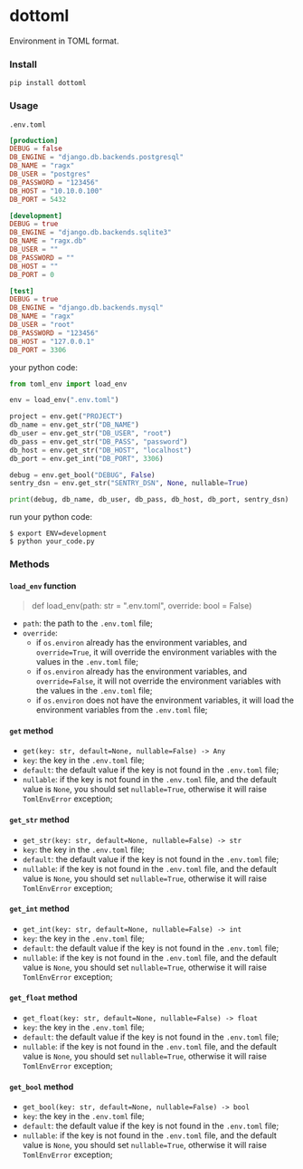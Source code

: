 # dottoml
Environment in TOML format.

### Install
```shell
pip install dottoml
```

### Usage
`.env.toml` 
```toml
[production]
DEBUG = false
DB_ENGINE = "django.db.backends.postgresql"
DB_NAME = "ragx"
DB_USER = "postgres"
DB_PASSWORD = "123456"
DB_HOST = "10.10.0.100"
DB_PORT = 5432

[development]
DEBUG = true
DB_ENGINE = "django.db.backends.sqlite3"
DB_NAME = "ragx.db"
DB_USER = ""
DB_PASSWORD = ""
DB_HOST = ""
DB_PORT = 0

[test]
DEBUG = true
DB_ENGINE = "django.db.backends.mysql"
DB_NAME = "ragx"
DB_USER = "root"
DB_PASSWORD = "123456"
DB_HOST = "127.0.0.1"
DB_PORT = 3306
```

your python code:
```python
from toml_env import load_env

env = load_env(".env.toml")

project = env.get("PROJECT")
db_name = env.get_str("DB_NAME")
db_user = env.get_str("DB_USER", "root")
db_pass = env.get_str("DB_PASS", "password")
db_host = env.get_str("DB_HOST", "localhost")
db_port = env.get_int("DB_PORT", 3306)

debug = env.get_bool("DEBUG", False)
sentry_dsn = env.get_str("SENTRY_DSN", None, nullable=True)

print(debug, db_name, db_user, db_pass, db_host, db_port, sentry_dsn)
```

run your python code:
```shell
$ export ENV=development
$ python your_code.py
```

### Methods

#### `load_env` function
> def load_env(path: str = ".env.toml", override: bool = False)
- `path`: the path to the `.env.toml` file;
- `override`: 
    - if `os.environ` already has the environment variables, and `override=True`, it will override the environment variables with the values in the `.env.toml` file;
    - if `os.environ` already has the environment variables, and `override=False`, it will not override the environment variables with the values in the `.env.toml` file;
    - if `os.environ` does not have the environment variables, it will load the environment variables from the `.env.toml` file;

#### `get` method
- `get(key: str, default=None, nullable=False) -> Any`
- `key`: the key in the `.env.toml` file;
- `default`: the default value if the key is not found in the `.env.toml` file;
- `nullable`: if the key is not found in the `.env.toml` file, and the default value is `None`, you should set `nullable=True`, otherwise it will raise `TomlEnvError` exception;

#### `get_str` method
- `get_str(key: str, default=None, nullable=False) -> str`
- `key`: the key in the `.env.toml` file;
- `default`: the default value if the key is not found in the `.env.toml` file;
- `nullable`: if the key is not found in the `.env.toml` file, and the default value is `None`, you should set `nullable=True`, otherwise it will raise `TomlEnvError` exception;

#### `get_int` method
- `get_int(key: str, default=None, nullable=False) -> int`
- `key`: the key in the `.env.toml` file;
- `default`: the default value if the key is not found in the `.env.toml` file;
- `nullable`: if the key is not found in the `.env.toml` file, and the default value is `None`, you should set `nullable=True`, otherwise it will raise `TomlEnvError` exception;

#### `get_float` method
- `get_float(key: str, default=None, nullable=False) -> float`
- `key`: the key in the `.env.toml` file;
- `default`: the default value if the key is not found in the `.env.toml` file;
- `nullable`: if the key is not found in the `.env.toml` file, and the default value is `None`, you should set `nullable=True`, otherwise it will raise `TomlEnvError` exception;

#### `get_bool` method
- `get_bool(key: str, default=None, nullable=False) -> bool`
- `key`: the key in the `.env.toml` file;
- `default`: the default value if the key is not found in the `.env.toml` file;
- `nullable`: if the key is not found in the `.env.toml` file, and the default value is `None`, you should set `nullable=True`, otherwise it will raise `TomlEnvError` exception;
